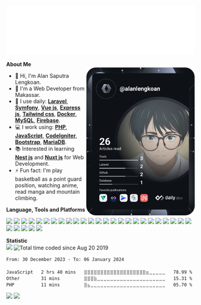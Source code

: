 <img src="hello.svg" alt="Hello World" />

<b>About Me</b>
<br>
<a href="https://app.daily.dev/alanlengkoan">
    <img align="right" src="https://github.com/alanlengkoan/alanlengkoan/blob/master/devcard.svg" width="290"
        alt="Alan Lengkoan's Dev Card" />
</a>
<ul>
    <li>
        👋 Hi, I'm Alan Saputra Lengkoan.
    </li>
    <li>
        🏢 I'm a Web Developer from Makassar.
    </li>
    <li>
        🚀 I use daily: <b><a href="https://laravel.com/">Laravel</a></b>,  <b><a href="https://symfony.com/">Symfony</a></b>,  <b><a href="https://vuejs.org/">Vue js</a></b>,  <b><a href="https://expressjs.com/">Express js</a></b>,  <b><a href="https://tailwindcss.com/">Tailwind css</a></b>,  <b><a href="https://www.docker.com/">Docker</a></b>,  <b><a href="https://www.mysql.com/">MySQL</a></b>,  <b><a href="https://firebase.google.com/">Firebase</a></b>.
    </li>
    <li>
        💻 I work using: <b><a href="https://www.php.net/">PHP</a></b>, <b><a href="https://www.javascript.com/">JavaScript</a></b>, <b><a href="https://codeigniter.com/">CodeIgniter</a></b>, <b><a href="https://getbootstrap.com/">Bootstrap</a></b>, <b><a href="https://mariadb.org/">MariaDB</a></b>.
    </li>
    <li>
        📚 Interested in learning <b><a href="https://nestjs.com/">Nest js</a></b> and <b><a href="https://nuxt.com/">Nuxt js</a></b> for Web Development.
    </li>
    <li>
        ⚡️ Fun fact: I'm play basketball as a point guard position, watching anime, read manga and mountain climbing.
    </li>
</ul>

<b>Language, Tools and Platforms</b>
<br>
<p>
    <img src="https://img.shields.io/badge/php-%23777BB4.svg?&style=for-the-badge&logo=php&logoColor=white">
    <img src="https://img.shields.io/badge/javascript-%23F7DF1E.svg?&style=for-the-badge&logo=javascript&logoColor=white">
    <img src="https://img.shields.io/badge/dart-%230175C2.svg?&style=for-the-badge&logo=dart&logoColor=white">
    <img src="https://img.shields.io/badge/html5-%23E34F26.svg?&style=for-the-badge&logo=html5&logoColor=white">
    <img src="https://img.shields.io/badge/css3-%231572B6.svg?&style=for-the-badge&logo=css3&logoColor=white">
    <img src="https://img.shields.io/badge/codeigniter-%23EF4223.svg?&style=for-the-badge&logo=codeigniter&logoColor=white">
    <img src="https://img.shields.io/badge/symfony-%23000000.svg?&style=for-the-badge&logo=symfony&logoColor=white">
    <img src="https://img.shields.io/badge/laravel-%23FF2D20.svg?&style=for-the-badge&logo=laravel&logoColor=white">
    <img src="https://img.shields.io/badge/express-%23404d59.svg?&style=for-the-badge&logo=express&logoColor=white">
    <img src="https://img.shields.io/badge/flutter-%2302569B.svg?&style=for-the-badge&logo=flutter&logoColor=white">
    <img src="https://img.shields.io/badge/Node.js-43853D?style=for-the-badge&logo=node.js&logoColor=white">
    <img src="https://img.shields.io/badge/Vue.js-35495E?style=for-the-badge&logo=vue.js&logoColor=white">
    <img src="https://img.shields.io/badge/jquery-%230769AD.svg?style=for-the-badge&logo=jquery&logoColor=white">
    <img src="https://img.shields.io/badge/Tailwind_CSS-38B2AC?style=for-the-badge&logo=tailwind-css&logoColor=white">
    <img src="https://img.shields.io/badge/bootstrap-%23563D7C.svg?style=for-the-badge&logo=bootstrap&logoColor=white">
    <img src="https://img.shields.io/badge/mysql-%2300f.svg?style=for-the-badge&logo=mysql&logoColor=white">
    <img src="https://img.shields.io/badge/PostgreSQL-316192?style=for-the-badge&logo=postgresql&logoColor=white">
    <img src="https://img.shields.io/badge/composer-A52A2A.svg?&style=for-the-badge&logo=composer&logoColor=white">
    <img src="https://img.shields.io/badge/npm-%23000000.svg?&style=for-the-badge&logo=npm&logoColor=white">
    <img src="https://img.shields.io/badge/netlify-%23000000.svg?&style=for-the-badge&logo=netlify&logoColor=#00C7B7">
    <img src="https://img.shields.io/badge/firebase-ffca28?style=for-the-badge&logo=firebase&logoColor=black">
    <img src="https://img.shields.io/badge/git-%23F05033.svg?&style=for-the-badge&logo=git&logoColor=white">
    <img src="https://img.shields.io/badge/github-%23121011.svg?&style=for-the-badge&logo=github&logoColor=white">
    <img src="https://img.shields.io/badge/gitlab-%23181717.svg?&style=for-the-badge&logo=gitlab&logoColor=white">
    <img src="https://img.shields.io/badge/bitbucket-%230047B3.svg?&style=for-the-badge&logo=bitbucket&logoColor=white">
    <img src="https://img.shields.io/badge/atom-%2366595C.svg?&style=for-the-badge&logo=atom&logoColor=white">
    <img src="https://img.shields.io/badge/Visual%20Studio%20Code-0078d7.svg?style=for-the-badge&logo=visual-studio-code&logoColor=white">
    <img src="https://img.shields.io/badge/Windows-0078D6?style=for-the-badge&logo=windows&logoColor=white">
    <img src="https://img.shields.io/badge/Linux-FCC624?style=for-the-badge&logo=linux&logoColor=black">
    <img src="https://img.shields.io/badge/Zorin%20OS-0CC1F3?style=for-the-badge&logo=zorin&logoColor=white">
</p>

<b>Statistic</b>
<br>
<img src="https://komarev.com/ghpvc/?username=alanlengkoan&color=blue" />
<img src="https://wakatime.com/badge/user/638af379-202d-4593-9c1b-71e44d84f43d.svg" alt="Total time coded since Aug 20 2019" />

<!--START_SECTION:waka-->

```txt
From: 30 December 2023 - To: 06 January 2024

JavaScript   2 hrs 40 mins   ⣿⣿⣿⣿⣿⣿⣿⣿⣿⣿⣿⣿⣿⣿⣿⣿⣿⣿⣿⣶⣀⣀⣀⣀⣀   78.99 %
Other        31 mins         ⣿⣿⣿⣷⣀⣀⣀⣀⣀⣀⣀⣀⣀⣀⣀⣀⣀⣀⣀⣀⣀⣀⣀⣀⣀   15.31 %
PHP          11 mins         ⣿⣦⣀⣀⣀⣀⣀⣀⣀⣀⣀⣀⣀⣀⣀⣀⣀⣀⣀⣀⣀⣀⣀⣀⣀   05.70 %
```

<!--END_SECTION:waka-->

<p>
    <img src="https://github-readme-stats.vercel.app/api?username=alanlengkoan&show_icons=true&theme=dark" />
    <img src="https://github-readme-stats.vercel.app/api/top-langs/?username=alanlengkoan&layout=compact&theme=dark" />
</p>